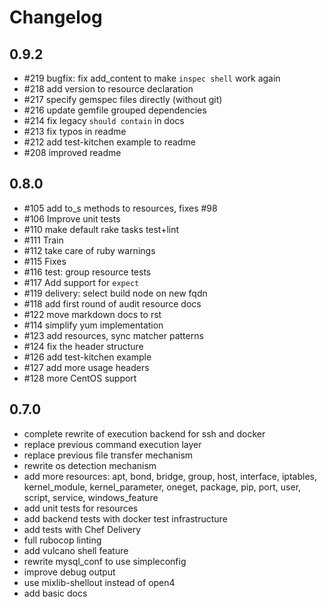 # Changelog

## 0.9.2

* #219 bugfix: fix add_content to make `inspec shell` work again
* #218 add version to resource declaration
* #217 specify gemspec files directly (without git)
* #216 update gemfile grouped dependencies
* #214 fix legacy `should contain` in docs
* #213 fix typos in readme
* #212 add test-kitchen example to readme
* #208 improved readme

## 0.8.0

* #105 add to_s methods to resources, fixes #98
* #106 Improve unit tests
* #110 make default rake tasks test+lint
* #111 Train
* #112 take care of ruby warnings
* #115 Fixes
* #116 test: group resource tests
* #117 Add support for `expect`
* #119 delivery: select build node on new fqdn
* #118 add first round of audit resource docs
* #122 move markdown docs to rst
* #114 simplify yum implementation
* #123 add resources, sync matcher patterns
* #124 fix the header structure
* #126 add test-kitchen example
* #127 add more usage headers
* #128 more CentOS support

## 0.7.0

* complete rewrite of execution backend for ssh and docker
* replace previous command execution layer
* replace previous file transfer mechanism
* rewrite os detection mechanism
* add more resources: apt, bond, bridge, group, host, interface, iptables, kernel_module, kernel_parameter, oneget, package, pip, port, user, script, service, windows_feature
* add unit tests for resources
* add backend tests with docker test infrastructure
* add tests with Chef Delivery
* full rubocop linting
* add vulcano shell feature
* rewrite mysql_conf to use simpleconfig
* improve debug output
* use mixlib-shellout instead of open4
* add basic docs
